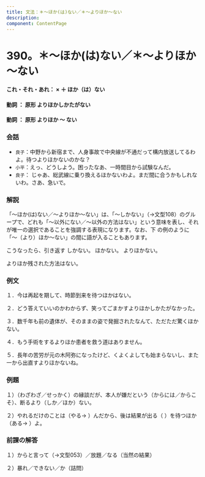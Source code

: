 ```yaml
---
title: 文法：＊～ほか(は)ない／＊～よりほか～ない
description:
component: ContentPage
---
```



# 390。＊～ほか(は)ない／＊～よりほか～ない
#### これ・それ・あれ： × ＋ ほか（は）ない  
#### 動詞 ： 原形 よりほかしかたがない
#### 動詞 ： 原形 よりほか ～ ない
### 会話
- `良子`：中野から新宿まで、人身事故で中央線が不通だって構内放送してるわよ。待つよりほかないのかな？
- `小平`：えっ、どうしよう。困ったなあ、一時間目から試験なんだ。
- `良子`： じゃあ、総武線に乗り換えるほかないわよ。まだ間に合うかもしれないわ。さあ、急いで。
### 解説
「～ほか(は)ない／～よりほか～ない」は、「～しかない」（→文型108）のグループで、どれも「～以外にない／～以外の方法はない」という意味を表し、それが唯一の選択であることを強調する表現になります。なお、下 の例のように「～（より）ほか～ない」の間に語が入ることもあります。

こうなったら、引き返す しかない。 ほかない。 よりほかない。

よりほか残された方法はない。
### 例文
１．今は再起を期して、時節到来を待つほかはない。

２．どう答えていいのかわからず、笑ってごまかすよりほかしかたがなかった。

３．数千年も前の遺体が、そのままの姿で発掘されたなんて、ただただ驚くほかない。

４．もう手術をするよりほか患者を救う道はありません。

５．長年の苦労が元の木阿弥になったけど、くよくよしても始まらないし、また一から出直すよりほかないね。
### 例題
１）（わざわざ／せっかく）の縁談だが、本人が嫌だという（からには／からこそ）、断るより（しか／ほか）ない。

２）やれるだけのことは（やる→ ）んだから、後は結果が出る（ ）を待つほか（ある→ ）よ。
### 前課の解答
１）からと言って（→文型053）／放題／なる（当然の結果）

２）暴れ／できない／か（詰問）
